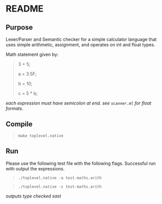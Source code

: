 # README

## Purpose
Lexer/Parser and Semantic checker for a simple calculator language that uses
simple arithmetic, assignment, and operates on int and float types. 

Math statement given by:

> 3 + 5;
>
> a = 3.5F;
>
> b = 10;
>
> c = 5 * b;

*each expression must have semicolon at end.*
*see `scanner.ml` for float formats.*

## Compile
> `make toplevel.native`

## Run
Please use the following test file with the following flags. Successful run with output the expressions. 

> `./toplevel.native -a test-maths.arith`

> `./toplevel.native -s test-maths.arith`

*outputs type checked sast*
